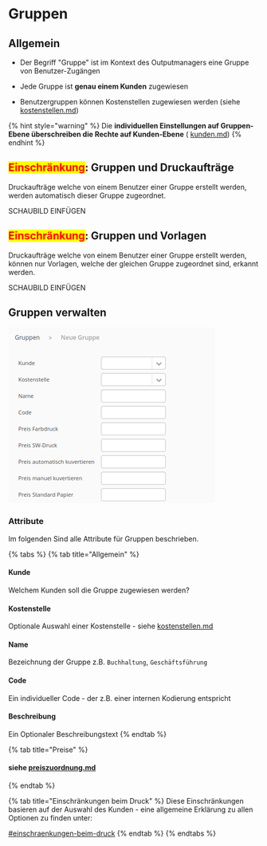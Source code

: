 # Gruppen

## Allgemein

* Der Begriff "Gruppe" ist im Kontext des Outputmanagers eine Gruppe von Benutzer-Zugängen



* Jede Gruppe ist **genau einem Kunden** zugewiesen
* Benutzergruppen können Kostenstellen zugewiesen werden (siehe [kostenstellen.md](../administration/kostenstellen.md "mention"))

{% hint style="warning" %}
Die **individuellen Einstellungen auf Gruppen-Ebene überschreiben die Rechte auf Kunden-Ebene** ( [kunden.md](kunden.md "mention"))
{% endhint %}

## <mark style="color:red;">Einschränkung</mark>: Gruppen und Druckaufträge

Druckaufträge welche von einem Benutzer einer Gruppe erstellt werden, werden automatisch dieser Gruppe zugeordnet.

SCHAUBILD EINFÜGEN

## <mark style="color:red;">Einschränkung</mark>: Gruppen und Vorlagen

Druckaufträge welche von einem Benutzer einer Gruppe erstellt werden, können nur Vorlagen, welche der gleichen Gruppe zugeordnet sind, erkannt werden.

SCHAUBILD EINFÜGEN





## Gruppen verwalten

![](<../.gitbook/assets/grafik (5).png>)

### Attribute

Im folgenden Sind alle Attribute für Gruppen beschrieben.

{% tabs %}
{% tab title="Allgemein" %}
#### Kunde

Welchem Kunden soll die Gruppe zugewiesen werden?

#### Kostenstelle

Optionale Auswahl einer Kostenstelle - siehe [kostenstellen.md](../administration/kostenstellen.md "mention")

#### Name&#x20;

Bezeichnung der Gruppe z.B. `Buchhaltung`, `Geschäftsführung`

#### Code

Ein individueller Code - der z.B. einer internen Kodierung entspricht

#### Beschreibung

Ein Optionaler Beschreibungstext
{% endtab %}

{% tab title="Preise" %}
#### siehe  [preiszuordnung.md](../themen/preiszuordnung.md "mention")
{% endtab %}

{% tab title="Einschränkungen beim Druck" %}
Diese Einschränkungen basieren auf der Auswahl des Kunden - eine allgemeine Erklärung zu allen Optionen zu finden unter:

[#einschraenkungen-beim-druck](rollen-and-rechte/druckbenutzer.md#einschraenkungen-beim-druck "mention")
{% endtab %}
{% endtabs %}





####



